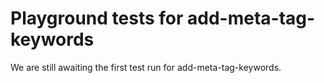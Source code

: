 # Playground tests for add-meta-tag-keywords
We are still awaiting the first test run for add-meta-tag-keywords.
